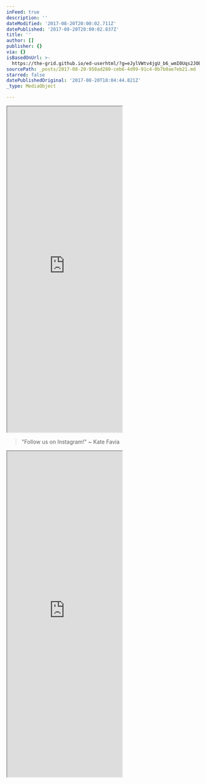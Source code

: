 ```yaml
---
inFeed: true
description: ''
dateModified: '2017-08-20T20:00:02.711Z'
datePublished: '2017-08-20T20:00:02.837Z'
title: ''
author: []
publisher: {}
via: {}
isBasedOnUrl: >-
  https://the-grid.github.io/ed-userhtml/?g=eJylVWtv4jgU_b6_wmI0Uqs2JOEZUlot79KWobxLv4ycxEkMSRxshxB-_doB2umMtNJqiWR8j-1r-9xzr5tWQOztLiEcATuAjN0XcMQ49CgMlRA5GBaAAzlUJOrRULFhzDGJkPMV3iPKBHxfqBcA41mA7gvAgvbWoySJHPNbv9-_AxahDqKmdukpFDo4YWY5PkjooDAfOiQ1NaABPT6IlnoWvNJu869Yvb494br256Bevb4DIaQejkw5SRoHJcUO981a1ZBADB0HR57c_4Q3GsVyvfr9YiopsraYiysG9pWuad-BAkrx4foy_gdeeGg6eH-578W93KvwAH4d-kqFIb87EOAIKT7Cns_lkU5nVziJzYr263GrWlFsKWZwdOAKDLAXmTaKOKKXg8kz_duWCQ2uZLRMHEIPqXHk3VmQoVrlFi_b42mqPQ880hK_H7OF31t4otdJpc06rZH8j1c7cpSd9sBpzxe9Vutl8NpRD357ItH-cbF1Oq3n-vhxvJXAaNE7LKb2cXR8dcuNhvum31hhNTyuG7m_Lp4tpu1ld_Oyf3-zemzkdXqzqvpqqLzRT6bLzjRc1MtPq-BImDcbDt8X086GqNC56U2entqVx73R7vObYTeekM5BTzfjWbvv-6U3xg694ToqJ8FQrY1-TFFPqy-Gq6fe3lj0xqvuzDBe1o36dpfNA_z0_MyTdduiSStb-tV0_IjfwhhXU1Q1elutZNjHNEsmzsvz60Bvb63Kj2h0s0StyH3cRfq2cjN4ndeSwcTeJyW_NF4mQ1f1Vot-lhnjVS92svcZLMNlZxcvyXJ_fH8vLedRVEoXxu643HS7iI8b2mCWNcLly45761lWKuujA13XhiVvsNvQ-Vp7MdxD5-B22pa_omy9luS2ekF_vp0lk7DTEdp0MIsDmJl5It-Bs6AqlVMK5PmgAZhwApQTGBOGZQqbFAWQ4z0SyhKiU0olOXpSVD5TyFsVijq3oBl_aOvs18jTUJPa_MgtUDnLHwKfIve-4HMeM1NV0zQtfpSWok1CNVbbK3JYD5UN7U7Uz7phk4BQ85umCb8uibjiwhAHmdmiGAa3DEZMYYhi9zzK8BGZen61ky3dmBGhIQzOUHoi5YL9mnl6XS7MU8tBNqEwpyYSFU5wIaqUklIYmxZFcKtI-64AuLg94veFn1YAo23hYeVDDiDwxBwOmE84IC4IM8BTAlyKUeQwgCPAxY4UjIgofBF4xiGJCJgSC7FiU4WC5PgLxWcS7IZt2M5_5eHPC56ri0U4J-Fv5SYvjkRUcDcQxdfHjoOiz4iegvzJ0tcClEMfa1EQ4JhhJqjzMUcKi6EtQyE5FKJoSe1JiiAV74eVnck4c3H1d5ibP7e5bVHsoGtAItDkOEQfxPxPJvLnDEmP94WSptcVra7o9blWMzXD1LQbTRNt4eEpCYBeuwVyChBh1XUxHofgtTtvqnJ1HrBLfnw-og9_NZlNcSwEwbLIBg5yEQWM2vcFVRV5yl2hwd_yAEU_FzMVhRZyWHHDZNqdfDz8A3c7i4s
sourcePath: _posts/2017-08-20-958ad280-ceb6-4d99-91c4-0b7b0ae7eb21.md
starred: false
datePublishedOriginal: '2017-08-20T18:04:44.821Z'
_type: MediaObject

---
```

<iframe src="https://the-grid.github.io/ed-userhtml/?g=eJylVWtv4jgU_b6_wmI0Uqs2JOEZUlot79KWobxLv4ycxEkMSRxshxB-_doB2umMtNJqiWR8j-1r-9xzr5tWQOztLiEcATuAjN0XcMQ49CgMlRA5GBaAAzlUJOrRULFhzDGJkPMV3iPKBHxfqBcA41mA7gvAgvbWoySJHPNbv9-_AxahDqKmdukpFDo4YWY5PkjooDAfOiQ1NaABPT6IlnoWvNJu869Yvb494br256Bevb4DIaQejkw5SRoHJcUO981a1ZBADB0HR57c_4Q3GsVyvfr9YiopsraYiysG9pWuad-BAkrx4foy_gdeeGg6eH-578W93KvwAH4d-kqFIb87EOAIKT7Cns_lkU5nVziJzYr263GrWlFsKWZwdOAKDLAXmTaKOKKXg8kz_duWCQ2uZLRMHEIPqXHk3VmQoVrlFi_b42mqPQ880hK_H7OF31t4otdJpc06rZH8j1c7cpSd9sBpzxe9Vutl8NpRD357ItH-cbF1Oq3n-vhxvJXAaNE7LKb2cXR8dcuNhvum31hhNTyuG7m_Lp4tpu1ld_Oyf3-zemzkdXqzqvpqqLzRT6bLzjRc1MtPq-BImDcbDt8X086GqNC56U2entqVx73R7vObYTeekM5BTzfjWbvv-6U3xg694ToqJ8FQrY1-TFFPqy-Gq6fe3lj0xqvuzDBe1o36dpfNA_z0_MyTdduiSStb-tV0_IjfwhhXU1Q1elutZNjHNEsmzsvz60Bvb63Kj2h0s0StyH3cRfq2cjN4ndeSwcTeJyW_NF4mQ1f1Vot-lhnjVS92svcZLMNlZxcvyXJ_fH8vLedRVEoXxu643HS7iI8b2mCWNcLly45761lWKuujA13XhiVvsNvQ-Vp7MdxD5-B22pa_omy9luS2ekF_vp0lk7DTEdp0MIsDmJl5It-Bs6AqlVMK5PmgAZhwApQTGBOGZQqbFAWQ4z0SyhKiU0olOXpSVD5TyFsVijq3oBl_aOvs18jTUJPa_MgtUDnLHwKfIve-4HMeM1NV0zQtfpSWok1CNVbbK3JYD5UN7U7Uz7phk4BQ85umCb8uibjiwhAHmdmiGAa3DEZMYYhi9zzK8BGZen61ky3dmBGhIQzOUHoi5YL9mnl6XS7MU8tBNqEwpyYSFU5wIaqUklIYmxZFcKtI-64AuLg94veFn1YAo23hYeVDDiDwxBwOmE84IC4IM8BTAlyKUeQwgCPAxY4UjIgofBF4xiGJCJgSC7FiU4WC5PgLxWcS7IZt2M5_5eHPC56ri0U4J-Fv5SYvjkRUcDcQxdfHjoOiz4iegvzJ0tcClEMfa1EQ4JhhJqjzMUcKi6EtQyE5FKJoSe1JiiAV74eVnck4c3H1d5ibP7e5bVHsoGtAItDkOEQfxPxPJvLnDEmP94WSptcVra7o9blWMzXD1LQbTRNt4eEpCYBeuwVyChBh1XUxHofgtTtvqnJ1HrBLfnw-og9_NZlNcSwEwbLIBg5yEQWM2vcFVRV5yl2hwd_yAEU_FzMVhRZyWHHDZNqdfDz8A3c7i4s" height="850" style=""></iframe>

> "Follow us on Instagram!" ~ Kate Favia

<iframe src="https://the-grid.github.io/ed-userhtml/?g=eJylVWtv4jgU_b6_wspopFZtmgdQQgrV8i5tGcojUPpl5CQmcUniYDsE-PVrB2inM9JKqyVSyD3XvvY9Pve67kbEW28ywhHwIshYQ8EJ4zCgMFZj5GOoAB9yqEo0oLHqwZRjkiD_K7xFlAm4oVQVwPg-Qg0FuNBbB5RkiW9_6_V6d8Al1EfU1s9fKoU-zphdSncS2qkshD7JbR3owEh34k0DF17o18VzU7m8PuKG_qfTqFzegRjSACe2HCSNnZpjn4f2bcWSQAp9HyeBXP-I12o3pWrl-9lUc-SuMRcpRt6FoevfgQrMdHd59v-BK_d1H2_P-Z7Dy7WUe_Cr6ysVlnzuQIQTpIYIByGXWzruXeUktcv6r9ut6DdiSTGCox1XYYSDxPZQwhE9b0zu6d-WzGh0IU_LxjEMkJYmwZ0LGbotX-N5azTJ9ad-QJri92PqhF0nEF_tXNqs3RzK_3SxIQf50er7rZnTbTaf-y9tbRe2xhLtHZy1324-VUcPo7UEhk5350y8w_DwsirVaqtX48qNK_FhWSvidfDUmbTmnffn7dur22XDoN2dVrQXS-O1XjaZtyexUy09LqIDYcF0MHhzJu13okH_qjt-fGyVH7ZWq8evBp10TNo7I38fTVu9MDRfGdt1B8uklEUD7Xb4Y4K6etUZLB67W8vpjhadqWU9L2vV9WY_i_Dj0xPPli2XZs39PKzkowf8Gqe4kqOK1V3rpuUd8n029p-fXvpGa-2WfyTDqzlqJquHTWKsy1f9l9lt1h9728wMzdE8G6y0YOH09ntrtOim_v5tCktw3t6kczLfHt7ezPksSczcsTaH-Xung_iopven-1o8f97wYDndmyVjuKPL24EZ9DfvdLbUn63Vrr1btVtuuKBsuZTkNrtRb7aeZuO43Rba9DFLI7i3i0K-AydBlcvHEijqQQcw4wSoRzAlDMsStimKIMdbJJQlRKeapvQeFVWMFPLWhKJOb1BPP7R1imsVZahLbX7UFiif5A9BSNGqoYScp8zWtDzPbz5ay41HYi3VWuPFQ3M77bwufO2zb3gkItT-pusi7ookXF3BGEd7u0kxjK4ZTJjKEMWrk5fhA7KNIrWjLcPYCaExjE5QfiTljP1aeUZVTixKy0ceobCgJhEdTnAhupSaU5jaLkVwrUr7TgFcZI94Q_npRjBZK_ejjIIhEf0sAU84JgkBLRjCGIIFFEXKQJtEEfJk3LoGBZvpFy5P2Xo1z_L8_5rwn5mc2ohLOCfxb32l6IJEtOpVJLpsiH0fJZ9HdzzNTzq-dpoC-piLoginDDPBUYg5UlkKPcm5JEucflOKjAPRzqm4KNz9iZ4TOxd_x4X5c13YLsU-ugQkAXWOY_RBzP9kori3kIzYUEzdqKq6qRr6zDRsvWTr1Stdt3Vdue8hV9wn10AOAZAD6U5j8DKd1TU5uTivcx18Xpb3f9WZR3HKAWT7xAM-WiEKGPUaiqaJeuQrobXf9I6Sn85UQ7GLfHbzzmR5HWPc_wNHvoM2" height="850" style=""></iframe>